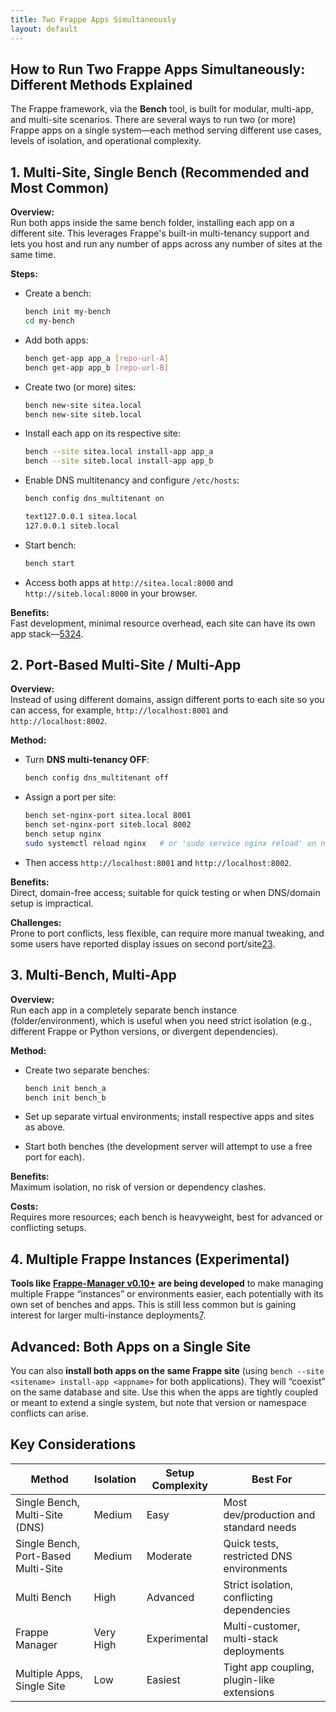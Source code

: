 ```yaml
---
title: Two Frappe Apps Simultaneously
layout: default
---
```

## How to Run Two Frappe Apps Simultaneously: Different Methods Explained

The Frappe framework, via the **Bench** tool, is built for modular, multi-app, and multi-site scenarios. There are several ways to run two (or more) Frappe apps on a single system—each method serving different use cases, levels of isolation, and operational complexity.

## 1. **Multi-Site, Single Bench (Recommended and Most Common)**

**Overview:**\
Run both apps inside the same bench folder, installing each app on a different site. This leverages Frappe's built-in multi-tenancy support and lets you host and run any number of apps across any number of sites at the same time.

**Steps:**

* Create a bench:

  ```bash
  bench init my-bench
  cd my-bench
  ```

* Add both apps:

  ```bash
  bench get-app app_a [repo-url-A]
  bench get-app app_b [repo-url-B]
  ```

* Create two (or more) sites:

  ```bash
  bench new-site sitea.local
  bench new-site siteb.local
  ```

* Install each app on its respective site:

  ```bash
  bench --site sitea.local install-app app_a
  bench --site siteb.local install-app app_b
  ```

* Enable DNS multitenancy and configure `/etc/hosts`:

  ```bash
  bench config dns_multitenant on
  ```

  ```bash
  text127.0.0.1 sitea.local
  127.0.0.1 siteb.local
  ```

* Start bench:

  ```bash
  bench start
  ```

* Access both apps at `http://sitea.local:8000` and `http://siteb.local:8000` in your browser.

**Benefits:**\
Fast development, minimal resource overhead, each site can have its own app stack—<a target="_blank" href="https://discuss.frappe.io/t/how-to-run-two-sites-simultaneously-in-development-environment/55565">5</a><a target="_blank" href="https://discuss.frappe.io/t/want-to-run-two-projects-at-the-same-time/107617">3</a><a target="_blank" href="https://discuss.frappe.io/t/is-it-possible-to-run-multiple-sites-simultaneously/15274">2</a><a target="_blank" href="https://discuss.frappe.io/t/how-to-setup-multiple-sites-on-single-bench-instance/129147">4</a>.

## 2. **Port-Based Multi-Site / Multi-App**

**Overview:**\
Instead of using different domains, assign different ports to each site so you can access, for example, `http://localhost:8001` and `http://localhost:8002`.

**Method:**

* Turn **DNS multi-tenancy OFF**:

  ```bash
  bench config dns_multitenant off
  ```

* Assign a port per site:

  ```bash
  bench set-nginx-port sitea.local 8001
  bench set-nginx-port siteb.local 8002
  bench setup nginx
  sudo systemctl reload nginx   # or 'sudo service nginx reload' on non-Arch systems
  ```

* Then access `http://localhost:8001` and `http://localhost:8002`.

**Benefits:**\
Direct, domain-free access; suitable for quick testing or when DNS/domain setup is impractical.

**Challenges:**\
Prone to port conflicts, less flexible, can require more manual tweaking, and some users have reported display issues on second port/site<a target="_blank" href="https://discuss.frappe.io/t/is-it-possible-to-run-multiple-sites-simultaneously/15274">2</a><a target="_blank" href="https://discuss.frappe.io/t/want-to-run-two-projects-at-the-same-time/107617">3</a>.

## 3. **Multi-Bench, Multi-App**

**Overview:**\
Run each app in a completely separate bench instance (folder/environment), which is useful when you need strict isolation (e.g., different Frappe or Python versions, or divergent dependencies).

**Method:**

* Create two separate benches:

  ```bash
  bench init bench_a
  bench init bench_b
  ```

* Set up separate virtual environments; install respective apps and sites as above.

* Start both benches (the development server will attempt to use a free port for each).

**Benefits:**\
Maximum isolation, no risk of version or dependency clashes.

**Costs:**\
Requires more resources; each bench is heavyweight, best for advanced or conflicting setups.

## 4. **Multiple Frappe Instances (Experimental)**

**Tools like** <a target="_blank" href="https://discuss.frappe.io/t/frappe-manager-v0-10-enable-multiple-frappe-instances-simultaneously/117214">**Frappe-Manager v0.10+**</a> **are being developed** to make managing multiple Frappe “instances” or environments easier, each potentially with its own set of benches and apps. This is still less common but is gaining interest for larger multi-instance deployments<a target="_blank" href="https://discuss.frappe.io/t/frappe-manager-v0-10-enable-multiple-frappe-instances-simultaneously/117214">7</a>.

## Advanced: Both Apps on a Single Site

You can also **install both apps on the same Frappe site** (using `bench --site <sitename> install-app <appname>` for both applications). They will “coexist” on the same database and site. Use this when the apps are tightly coupled or meant to extend a single system, but note that version or namespace conflicts can arise.

## Key Considerations

| Method                              | Isolation | Setup Complexity | Best For                                   |
| ----------------------------------- | --------- | ---------------- | ------------------------------------------ |
| Single Bench, Multi-Site (DNS)      | Medium    | Easy             | Most dev/production and standard needs     |
| Single Bench, Port-Based Multi-Site | Medium    | Moderate         | Quick tests, restricted DNS environments   |
| Multi Bench                         | High      | Advanced         | Strict isolation, conflicting dependencies |
| Frappe Manager                      | Very High | Experimental     | Multi-customer, multi-stack deployments    |
| Multiple Apps, Single Site          | Low       | Easiest          | Tight app coupling, plugin-like extensions |

##
